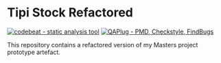 # Tipi Stock Refactored

<a href="https://codebeat.co/"><img src="https://codebeat.co/badges/4dd7d473-92df-4c31-bf53-cd7e268c020d" alt="codebeat - static analysis tool" /></a> <a href="https://plugins.jetbrains.com/plugin/4594-qaplug"><img src="https://img.shields.io/badge/QAPlug-PMD%2C_Checkstyle%2C_FindBugs-2ea44f" alt="QAPlug - PMD, Checkstyle, FindBugs"></a>

This repository contains a refactored version of my Masters project prototype artefact.



